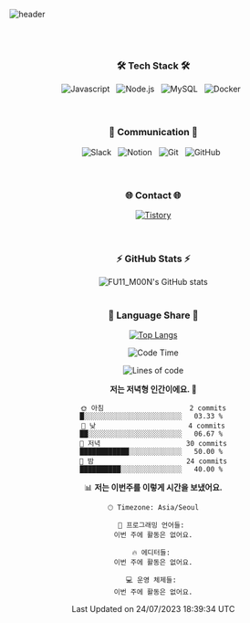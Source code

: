 ![header](https://capsule-render.vercel.app/api?type=Waving&color=auto&height=200&section=header&text=FU11M00N&fontSize=70&fontAlign=70&fontAlignY=40)

<br><br>
<h3 align="center">
    🛠 Tech Stack 🛠
</h3>

<div align="center">
  <img alt="Javascript" src ="https://img.shields.io/badge/Javascript-F7DF1E.svg?&style=for-the-badge&logo=Nodedotjs&logoColor=white"/> &nbsp
  <img alt="Node.js" src ="https://img.shields.io/badge/nodejs-339933.svg?&style=for-the-badge&logo=nodedotjs&logoColor=white"/> &nbsp
   <img alt="MySQL" src ="https://img.shields.io/badge/MySQL-4479A1.svg?&style=for-the-badge&logo=MySQL&logoColor=white"/> &nbsp
   <img alt="Docker" src ="https://img.shields.io/badge/docker-092E20.svg?&style=for-the-badge&logo=docker&logoColor=white"/> &nbsp
  
 
</div>
<br><br>

<h3 align="center">
   💬 Communication 💬
</h3>
<div align="center">
  <img alt="Slack" src ="https://img.shields.io/badge/Slack-4A154B.svg?&style=for-the-badge&logo=Slack&logoColor=white"/> &nbsp
  <img alt="Notion" src ="https://img.shields.io/badge/Notion-000000.svg?&style=for-the-badge&logo=Notion&logoColor=white"/> &nbsp
  <img alt="Git" src ="https://img.shields.io/badge/Git-F05032.svg?&style=for-the-badge&logo=Git&logoColor=white"/> &nbsp
  <img alt="GitHub" src ="https://img.shields.io/badge/GitHub-181717.svg?&style=for-the-badge&logo=GitHub&logoColor=white"/> &nbsp
  
</div>
<br><br>
<h3 align="center">
 🌐 Contact 🌐
</h3>
<div align="center">
  <a href="https://nevertrustbrutus.tistory.com/"><img alt="Tistory" src ="https://img.shields.io/badge/Tistory-09B3AF.svg?&style=for-the-badge&logo=Storyblok&logoColor=white"/></a>
</div>
<br><br>
<div align="center">
  <h3 align="center">
 ⚡ GitHub Stats ⚡
</h3>

![FU11_M00N's GitHub stats](https://github-readme-stats.vercel.app/api?username=FU11-M00N&show_icons=true&theme=great-gatsby)
<br><br>
  <h3 align="center">
  🌱 Language Share 🌱
</h3>

[![Top Langs](https://github-readme-stats.vercel.app/api/top-langs/?username=FU11-M00N&layout=compact&theme=github_dark&langs_count=5)](https://github.com/anuraghazra/github-readme-stats)


  <!--START_SECTION:waka-->
![Code Time](http://img.shields.io/badge/Code%20Time-288%20hrs%2050%20mins-blue)

![Lines of code](https://img.shields.io/badge/%EC%A0%80%EB%8A%94%20%EC%97%AC%ED%83%9C%EA%B9%8C%EC%A7%80%20-583.1%20thousand%20%EC%A4%84%EC%9D%98%20%EC%BD%94%EB%93%9C%EB%A5%BC%20%EC%9E%91%EC%84%B1%ED%96%88%EC%96%B4%EC%9A%94.-blue)

**저는 저녁형 인간이에요. 🦉** 

```text
🌞 아침                     2 commits           █░░░░░░░░░░░░░░░░░░░░░░░░   03.33 % 
🌆 낮　                     4 commits           ██░░░░░░░░░░░░░░░░░░░░░░░   06.67 % 
🌃 저녁                     30 commits          ████████████░░░░░░░░░░░░░   50.00 % 
🌙 밤　                     24 commits          ██████████░░░░░░░░░░░░░░░   40.00 % 
```


📊 **저는 이번주를 이렇게 시간을 보냈어요.** 

```text
🕑︎ Timezone: Asia/Seoul

💬 프로그래밍 언어들: 
이번 주에 활동은 없어요.

🔥 에디터들: 
이번 주에 활동은 없어요.

💻 운영 체제들: 
이번 주에 활동은 없어요.
```


 Last Updated on 24/07/2023 18:39:34 UTC
<!--END_SECTION:waka-->
